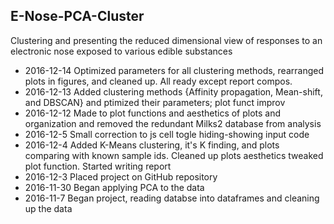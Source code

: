 
## E-Nose-PCA-Cluster

<!-- ##### View report in nbviewer: http://nbviewer.jupyter.org/github/farazhb/E-Nose-PCA-Cluster/blob/a14717c8f404956296f1549cd02ac78fd4c609bd/e_nose.ipynb -->

Clustering and presenting the reduced dimensional view of responses to an electronic nose exposed to various edible substances

- 2016-12-14  Optimized parameters for all clustering methods, rearranged plots in figures, and cleaned up. All ready except report compos.
- 2016-12-13  Added clustering methods {Affinity propagation, Mean-shift, and DBSCAN} and ptimized their parameters; plot funct improv
- 2016-12-12  Made to plot functions and aesthetics of plots and organization and removed the redundant Milks2 database from analysis
- 2016-12-5   Small correction to js cell togle hiding-showing input code
- 2016-12-4   Added K-Means clustering, it's K finding, and plots comparing with known sample ids. Cleaned up plots aesthetics tweaked plot function. Started writing report
- 2016-12-3   Placed project on GitHub repository
- 2016-11-30  Began applying PCA to the data
- 2016-11-7   Began project, reading databse into dataframes and cleaning up the data
